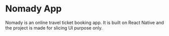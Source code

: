 # Nomady App
Nomady is an online travel ticket booking app. It is built on React Native and the project is made for slicing UI purpose only.
